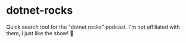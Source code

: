 # dotnet-rocks
Quick search tool for the "dotnet rocks" podcast. I'm not affiliated with them, I just like the show! 🙂
